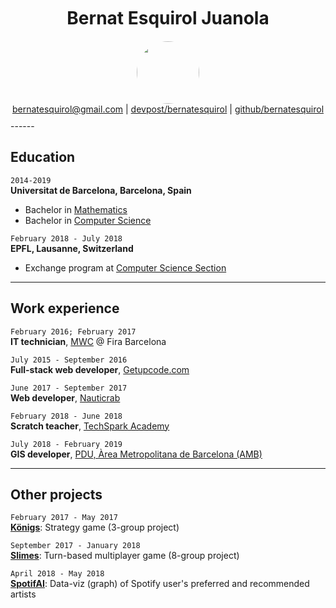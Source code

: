 <h1 id="profile-photo" style='text-align:center;padding-bottom:10;margin-bottom:10;margin-top:10'>
    Bernat Esquirol Juanola
</h1>

<div id="profile-photo" style='text-align:center;'>
    <img src="https://drive.google.com/thumbnail?id=14EZbi-0a9x2lC3LGZXLtJQ3JyrvqP5zw" style='border-radius: 50px' width='100px'/>
</div>

<div id="webaddress"  style='text-align:center;padding-bottom:10'>
<a href="mailto:bernatesquirol@gmail.com">bernatesquirol@gmail.com</a>
  | <a href="https://devpost.com/bernatesquirol">devpost/bernatesquirol</a> | <a href="https://github.com/bernatesquirol">github/bernatesquirol</a>
</div>
------

## Education

`2014-2019`<br>__Universitat de Barcelona, Barcelona, Spain__

- Bachelor in [Mathematics](https://mat.ub.edu/graumatematiques/)
- Bachelor in [Computer Science](https://mat.ub.edu/grauinformatica/)

`February 2018 - July 2018`<br>__EPFL, Lausanne, Switzerland__

- Exchange program at [Computer Science Section](https://ic.epfl.ch/computer-science)

------

## Work experience

`February 2016; February 2017`<br>__IT technician__, [MWC](https://www.mwcbarcelona.com/) @ Fira Barcelona

`July 2015 - September 2016`<br>__Full-stack web developer__, [Getupcode.com](https://www.linkedin.com/company/getupcode-com/)

`June 2017 - September 2017`<br>__Web developer__, [Nauticrab](https://nauticrab.com/) 

`February 2018 - June 2018`<br>__Scratch teacher__, [TechSpark Academy](https://techsparkacademy.ch/en/home/)

`July 2018 - February 2019`<br>__GIS developer__, [PDU, Àrea Metropolitana de Barcelona (AMB)](http://urbanisme.amb.cat/)

------

## Other projects

`February 2017 - May 2017`<br>[__Königs__](https://play.google.com/store/apps/details?id=edu.ub.pis2016.pis18.konigs): Strategy game (3-group project)

`September 2017 - January 2018`<br>[__Slimes__](https://enginyeriasofwareub.github.io/ES2017F2/): Turn-based multiplayer game (8-group project)

`April 2018 - May 2018`<br>[__SpotifAI__](https://hci-spotifai.firebaseapp.com/#): Data-viz (graph) of Spotify user's preferred and recommended artists